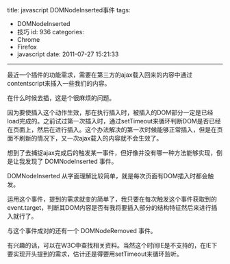 title: javascript DOMNodeInserted事件
tags:
  - DOMNodeInserted
  - 技巧
id: 936
categories:
  - Chrome
  - Firefox
  - javascript
date: 2011-07-27 15:21:33
---

最近一个插件的功能需求，需要在第三方的ajax载入回来的内容中通过contentscript来插入一些我们的内容。

在什么时候去插，这是个很麻烦的问题。

因为要使插入这个动作生效，那在执行插入时，被插入的DOM部分一定是已经load完成的。之前试过第一次插入时，通过setTimeout来循环判断DOM是否已经在页面上，然后在进行插入。这个办法解决的第一次时候能够正常插入，但是在页面不刷新的情况下，又一次ajax载入的内容就不会生效了。

想到了去捕捉ajax完成后的触发某一事件，但好像并没有哪一种方法能够实现，倒是让我发现了 DOMNodeInserted 事件。

DOMNodeInserted 从字面理解比较简单，就是每次页面有DOM插入时都会触发。

运用这个事件，提到的需求就变的简单了，我只要在每次触发这个事件获取到的event.target，判断其DOM内容是否有我将要插入部分的结构特征然后来进行插入就行了。

与这个事件成对的还有一个 DOMNodeRemoved 事件。

有兴趣的话，可以在W3C中查找相关资料。当然这个时间IE是不支持的，在IE下要实现开头提到的需求，估计还是得要用setTimeout来循环监听。